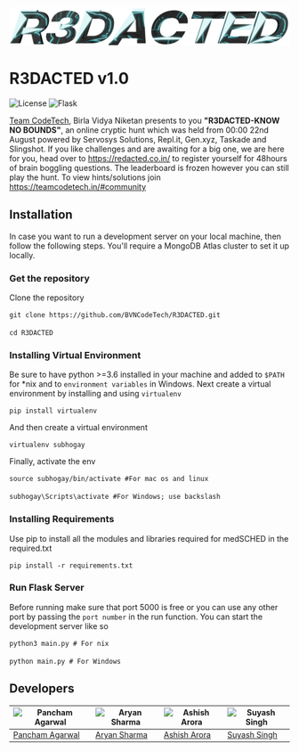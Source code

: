 ![R3DACTED logo](static/images/RedactedLogofirstrendertransparent.png)

# R3DACTED v1.0


![License](https://img.shields.io/badge/license-MIT-green)
![Flask](https://img.shields.io/badge/Flask-2.0.1-blue)

[Team CodeTech](https://teamcodetech.in), Birla Vidya Niketan presents to you <b>"R3DACTED-KNOW NO BOUNDS"</b>, an online cryptic hunt which was held from 00:00 22nd August powered by Servosys Solutions, Repl.it, Gen.xyz, Taskade and Slingshot. If you like challenges and are awaiting for a big one, we are here for you, head over to https://redacted.co.in/ to register yourself for 48hours of brain boggling questions. The leaderboard is frozen however you can still play the hunt. To view hints/solutions join https://teamcodetech.in/#community

## Installation

In case you want to run a development server on your local machine, then follow the following steps. You'll require a MongoDB Atlas cluster to set it up locally.

### Get the repository

Clone the repository

```
git clone https://github.com/BVNCodeTech/R3DACTED.git

cd R3DACTED
```

### Installing Virtual Environment

Be sure to have python >=3.6 installed in your machine and added to `$PATH` for *nix and to `environment variables` in Windows. Next create a virtual environment by installing and using `virtualenv`

```
pip install virtualenv
```

And then create a virtual environment

```
virtualenv subhogay
```

Finally, activate the env

```
source subhogay/bin/activate #For mac os and linux

subhogay\Scripts\activate #For Windows; use backslash
```

### Installing Requirements

Use pip to install all the modules and libraries required for medSCHED in the required.txt

```
pip install -r requirements.txt
```

### Run Flask Server

Before running make sure that port 5000 is free or you can use any other port by passing the `port number` in the run function. You can start the development server like so

```
python3 main.py # For nix

python main.py # For Windows
```

## Developers
|<img src="https://github.com/pancham1603.png" alt="Pancham Agarwal" height="80" width="80">|<img src="https://github.com/im-NL.png" alt="Aryan Sharma" height="80" width="80">|<img src="https://github.com/ashish4arora.png" alt="Ashish Arora" height="80" width="80">|<img src="https://github.com/suyash-singh14.png" alt="Suyash Singh" height="80" width="80">|
|---|---|---|---|
|[Pancham Agarwal](https://github.com/pancham1603)|[Aryan Sharma](https://github.com/im-NL/)|[Ashish Arora](https://github.com/ashish4arora)|[Suyash Singh](https://github.com/suyash-singh14)

